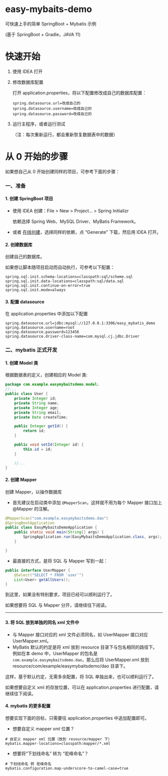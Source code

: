 # easy-mybaits-demo
可快速上手的简单 SpringBoot + Mybatis 示例

(基于 SpringBoot + Gradle，JAVA 11)

# 快速开始
1. 使用 IDEA 打开

2. 修改数据库配置

    打开 application.properties，将以下配置修改成自己的数据库配置：
    ```properties
    spring.datasource.url=改成自己的
    spring.datasource.username=改成自己的
    spring.datasource.password=改成自己的
    ```

3. 运行主程序，或者运行测试

    （注：每次重新运行，都会重新恢复数据表中的数据）

# 从 0 开始的步骤

如果想自己从 0 开始创建同样的项目，可参考下面的步骤：

### 一、准备
#### 1. 创建 SpringBoot 项目
* 使用 IDEA 创建：File > New > Project... > Spring Initializr

  依赖选择 Spring Web、MySQL Driver、MyBatis Framework。

* 或者 [在线创建](https://start.spring.io/)，选择同样的依赖，点 “Generate” 下载，然后用 IDEA 打开。

#### 2. 创建数据库
创建自己的数据库。

如果想让脚本随项目启动而自动执行，可参考以下配置：
```properties
spring.sql.init.schema-locations=classpath:sql/scheme.sql
spring.sql.init.data-locations=classpath:sql/data.sql
spring.sql.init.continue-on-error=true
spring.sql.init.mode=always
```

#### 3. 配置 datasource
在 application.properties 中添加以下配置
```properties
spring.datasource.url=jdbc:mysql://127.0.0.1:3306/easy_mybatis_demo
spring.datasource.username=root
spring.datasource.password=123456
spring.datasource.driver-class-name=com.mysql.cj.jdbc.Driver
```

### 二、mybatis 正式开发
#### 1. 创建 Model 类
根据数据表的定义，创建相应的 Model 类:
```java
package com.example.easymybaitsdemo.model;
//...
public class User {
    private Integer id;
    private String name;
    private Integer age;
    private String email;
    private Date createTime;

    public Integer getId() {
        return id;
    }

    public void setId(Integer id) {
        this.id = id;
    }

    //...
}
```
#### 2. 创建 Mapper
创建 Mapper，以操作数据库
* 首先建议在启动类中添加 `@MapperScan`，这样就不用为每个 Mapper 接口加上 @Mapper 的注解。
```java
@MapperScan("com.example.easymybaitsdemo.dao")
@SpringBootApplication
public class EasyMybaitsDemoApplication {
	public static void main(String[] args) {
		SpringApplication.run(EasyMybaitsDemoApplication.class, args);
	}

}
```
* 最直接的方式，是将 SQL 与 Mapper 写到一起：
```java
public interface UserMapper {
    @Select("SELECT * FROM `user`")
    List<User> getAllUsers();
}
```
到这里，如果没有特别要求，项目已经可以顺利运行了。

如果想要将 SQL 与 Mapper 分开，请继续往下阅读。

---

#### 3. 将 SQL 放到单独的同名 xml 文件中
* 与 Mapper 接口对应的 xml 文件必须同名，如 UserMapper 接口对应 UserMapper.xml。
* MyBatis 默认的约定是将 xml 放到 resource 目录下与包名相同的路径下。
  例如在本 demo 中，UserMapper 的包名是 `com.example.easymybaitsdemo.dao`，那么应将 UserMapper.xml 放到 resource/com/example/easymybaitsdemo/dao 目录下。

这样，基于默认约定，无需多余配置，将 SQL 单独出来，也可以顺利运行了。

如果想要自定义 xml 的存放位置，可以在 application.properties 进行配置，请继续往下阅读。

#### 4. mybatis 的更多配置
想要实现下面的目标，只需要往 application.properties 中追加配置即可。
* 想要自定义 mapper xml 位置？
```
# 自定义 mapper xml 位置（放到 resource/mapper 下）
mybatis.mapper-locations=classpath:mapper/*.xml
```
* 想要将“下划线命名” 转为 “驼峰命名”？
```
# 下划线命名 转 驼峰命名
mybatis.configuration.map-underscore-to-camel-case=true
```



